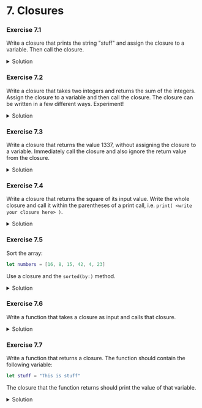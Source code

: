 
# 7. Closures

### Exercise 7.1

Write a closure that prints the string "stuff" and assign the closure to a variable. Then call the closure.

<details>
<summary>Solution</summary>
    
```Swift
let printStuff = {
    print("stuff")
}

printStuff()
```
</details>

### Exercise 7.2

Write a closure that takes two integers and returns the sum of the integers. Assign the closure to a variable and then call the closure. The closure can be written in a few different ways. Experiment!

<details>
<summary>Solution</summary>

```Swift
let add: (Int, Int) -> Int = { (a: Int, b: Int) -> Int in
    return a + b
}

let add2 = { (a: Int, b: Int) -> Int in
    a + b
}

let add3: (Int, Int) -> Int = {
    $0 + $1
}

add(1, 2)
add2(1, 2)
add3(1, 2)
```
</details>

### Exercise 7.3

Write a closure that returns the value 1337, without assigning the closure to a variable. Immediately call the closure and also ignore the return value from the closure.

<details>
<summary>Solution</summary>

```Swift
_ = { 1337 }()
```
</details>

### Exercise 7.4

Write a closure that returns the square of its input value. Write the whole closure and call it within the parentheses of a print call, i.e. `print( <write your closure here> )`.

<details>
<summary>Solution</summary>

```Swift
// A few ways to write the closure.

print( { $0 * $0 }(3.0) )

print( { $0 * $0 }(4) )

print( { (x) in x * x }(3) )

print( { (x: Int) in x * x }(3) )

print( { (x: Int) -> Int in x * x }(3) )
```
</details>

### Exercise 7.5

Sort the array:

```Swift
let numbers = [16, 8, 15, 42, 4, 23]
```
Use a closure and the `sorted(by:)` method.

<details>
<summary>Solution</summary>

```Swift
let numbers = [16, 8, 15, 42, 4, 23]

numbers.sorted(by: { (a: Int, b: Int) -> Bool in
    return a < b
})

numbers.sorted { (a, b) in
    a < b
}

numbers.sorted {
    $0 < $1
}

numbers.sorted(by: <)
```
</details>

### Exercise 7.6

Write a function that takes a closure as input and calls that closure.

<details>
<summary>Solution</summary>

```Swift
func runTheClosure(theClosure: () -> Void) {
    theClosure()
}

runTheClosure(theClosure: { () in
    print("The closure is running!")
})

// Same thing, less typing:

runTheClosure {
    print("The closure is running!")
}
```
</details>

### Exercise 7.7

Write a function that returns a closure. The function should contain the following variable:

```Swift
let stuff = "This is stuff"
```

The closure that the function returns should print the value of that variable.

<details>
<summary>Solution</summary>

```Swift
func createClosureThatPrintsStuff() -> () -> Void {
    let stuff = "This is stuff"
    return {
        print(stuff)
    }
}

let closure = createClosureThatPrintsStuff()

closure()
```
</details>

